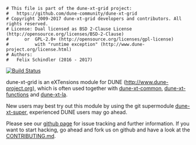 ```
# This file is part of the dune-xt-grid project:
#   https://github.com/dune-community/dune-xt-grid
# Copyright 2009-2017 dune-xt-grid developers and contributors. All rights reserved.
# License: Dual licensed as BSD 2-Clause License (http://opensource.org/licenses/BSD-2-Clause)
#      or  GPL-2.0+ (http://opensource.org/licenses/gpl-license)
#          with "runtime exception" (http://www.dune-project.org/license.html)
# Authors:
#   Felix Schindler (2016 - 2017)
```

[![Build Status](https://travis-ci.org/dune-community/dune-xt-grid.svg?branch=master)](https://travis-ci.org/dune-community/dune-xt-grid)

dune-xt-grid is an eXTensions module for DUNE (http://www.dune-project.org),
which is often used together with [dune-xt-common](https://github.com/dune-community/dune-xt-common),
[dune-xt-functions](https://github.com/dune-community/dune-xt-functions) and
[dune-xt-la](https://github.com/dune-community/dune-xt-la).

New users may best try out this module by using the git supermodule
[dune-xt-super](https://github.com/dune-community/dune-xt-super), experienced
DUNE users may go ahead.

Please see our [github page](https://github.com/dune-community/dune-xt-grid)
for issue tracking and further information. If you want to start hacking, go
ahead and fork us on github and have a look at the
[CONTRIBUTING.md](https://github.com/dune-community/dune-xt-grid/blob/master/CONTRIBUTING.md).
